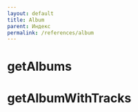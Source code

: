 ```yaml
---
layout: default
title: Album
parent: Индекс
permalink: /references/album
---
```


# getAlbums


# getAlbumWithTracks
